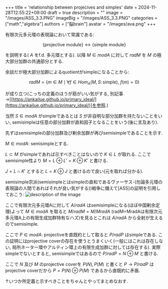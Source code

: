 +++
title = 'relationship between projecives and simples'
date = 2024-11-28T12:55:22+09:00
draft = true
description = ""
image = "/images/ASS_3.3.PNG"
imageBig = "/images/ASS_3.3.PNG"
categories = ["math","algebra"]
authors = ["脳brain"]
avatar = "/images/ava.png"
+++

有限次元多元環の表現論において常識である:

$$\lbrace \text{projective module}\rbrace\leftrightarrow\lbrace \text{simple module}\rbrace $$

を説明する( $A$ をf.d. 多元環とする). 以降 $M\in modA$ に対して $radM$ を $M$ の極大部分加群の共通部分とする.

余談だが極大部分加群によるquotientがsimpleになることから:

$$
radM=\lbrace m\in M\mid \forall f\in Hom_A(M,S\colon\text{simple}),\ f(m)=0\rbrace
$$

が成り立つ(こっちの定義のほうが筋がいい気がする, 別記事→[[https://ankailue.github.io/primary_ideal/](https://ankailue.github.io/primary_ideal/)]を参照.)

当然 $S\in modA$ がsimpleであるとは $S$ が非自明な部分加群を持たないことをいい, semisimpleは任意の部分加群が直和因子となることをいう(後に言及あり).

先ずはsemisimpleの部分加群及び剰余加群が再びsemisimpleであることを示す.

$M\in modA\colon$ semisimpleとする.

$L\subset M$ がsimpleであれば示すべきことはないので $K\in L$ が取れる. ここでsemisimple性より $M=L\oplus L'=K\oplus K'$ と書ける.

$J=L\cap K'$ とすると $L=K\oplus J$ と書けるので良い(元を取れば分かる).

semisimple宗派(semisimpleとはsimpleの直和であるヴァーサス-(勿論多元環の表現論の人間であればそれが良い気がする))戦争に備えて[ASS]の証明を引用しておこう:
![description of the image](/images/ASS_3.3.PNG)

ここで有限次元多元環Aに対して $A/radA$ はsemisimpleになる(ほぼ中国剰余定理)よって $M\in modA$ を取ると $M/radM=M/MradA$ (radM=MradAは有限次元多元環A上の有限生成加群特有なハズ)を見るとこれは $A/radA$ から全射が生えるのでsemisimple.

ここで $P\in modA\colon$ projectiveを直既約として取ると $P/radP$ はsimpleである. この証明にはprojective coverの存在を使うとうまくいく(一般にはこれは存在しない, 局所ネーター環やアルティン環上の有限生成加群に対しては存在する). 実際simpleでないとすると, semisimpleではあるので $P/radP=N\oplus M$ と書ける.

ここで $N$ 及び $M$ のprojective coverを $P(N), P(M)$ と書くと $P\to P/radP$ はprojective coverだから $P=P(N)\oplus P(M)$ であるから直既約に矛盾.

↑いつか所定義と示すべきことをちゃんとやってまとめなおす.

